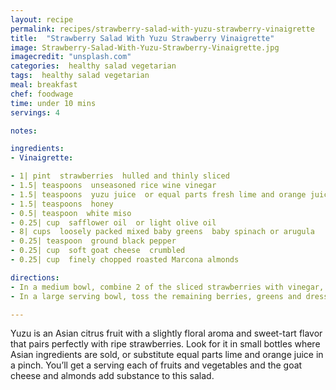 ```yaml
---
layout: recipe
permalink: recipes/strawberry-salad-with-yuzu-strawberry-vinaigrette
title:  "Strawberry Salad With Yuzu Strawberry Vinaigrette"
image: Strawberry-Salad-With-Yuzu-Strawberry-Vinaigrette.jpg
imagecredit: "unsplash.com"
categories:  healthy salad vegetarian
tags:  healthy salad vegetarian
meal: breakfast
chef: foodwage
time: under 10 mins
servings: 4

notes:

ingredients:
- Vinaigrette:

- 1| pint  strawberries  hulled and thinly sliced
- 1.5| teaspoons  unseasoned rice wine vinegar
- 1.5| teaspoons  yuzu juice  or equal parts fresh lime and orange juice
- 1.5| teaspoons  honey
- 0.5| teaspoon  white miso
- 0.25| cup  safflower oil  or light olive oil
- 8| cups  loosely packed mixed baby greens  baby spinach or arugula
- 0.25| teaspoon  ground black pepper
- 0.25| cup  soft goat cheese  crumbled
- 0.25| cup  finely chopped roasted Marcona almonds

directions:
- In a medium bowl, combine 2 of the sliced strawberries with vinegar, juice, honey and miso. Mash the berries and whisk ingredients together. Gradually whisk in the oil and set aside.
- In a large serving bowl, toss the remaining berries, greens and dressing together until leaves are coated. Season the salad with pepper. Sprinkle the cheese and nuts on top and serve immediately

---
```


Yuzu is an Asian citrus fruit with a slightly floral aroma and sweet-tart flavor that pairs perfectly with ripe strawberries. Look for it in small bottles where Asian ingredients are sold, or substitute equal parts lime and orange juice in a pinch. You’ll get a serving each of fruits and vegetables and the goat cheese and almonds add substance to this salad.